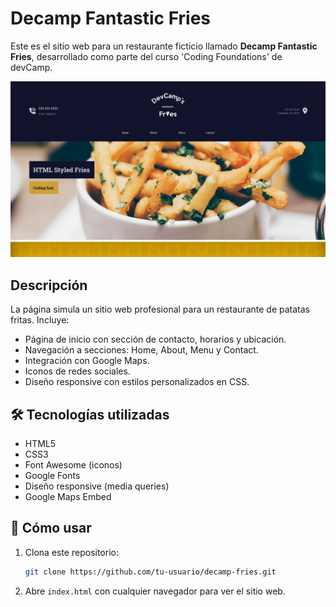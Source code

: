 # Decamp Fantastic Fries

Este es el sitio web para un restaurante ficticio llamado **Decamp Fantastic Fries**, desarrollado como parte del curso 'Coding Foundations' de devCamp.

![Captura de pantalla de la aplicación](./Images/devcamp-web.png)

## Descripción

La página simula un sitio web profesional para un restaurante de patatas fritas. Incluye:

-   Página de inicio con sección de contacto, horarios y ubicación.
-   Navegación a secciones: Home, About, Menu y Contact.
-   Integración con Google Maps.
-   Iconos de redes sociales.
-   Diseño responsive con estilos personalizados en CSS.

## 🛠️ Tecnologías utilizadas

-   HTML5
-   CSS3
-   Font Awesome (iconos)
-   Google Fonts
-   Diseño responsive (media queries)
-   Google Maps Embed

## 🚀 Cómo usar

1. Clona este repositorio:
    ```bash
    git clone https://github.com/tu-usuario/decamp-fries.git
    ```
2. Abre `index.html` con cualquier navegador para ver el sitio web.
